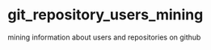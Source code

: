 git_repository_users_mining
===========================

mining information about users and repositories on github
